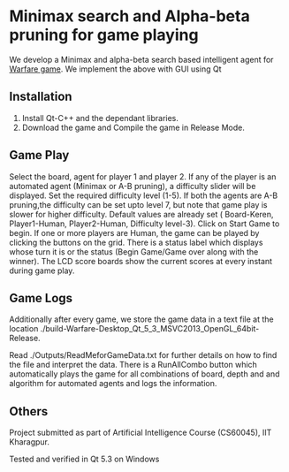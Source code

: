 Minimax search and Alpha-beta pruning for game playing
========================================================

We develop a Minimax and alpha-beta search based intelligent agent for [Warfare game](https://github.com/saisrivatsan/intelligentGameAgents/blob/master/Game%20Description.pdf). We implement the above with GUI using Qt

Installation
-------------
1. Install Qt-C++ and the dependant libraries.
2. Download the game and Compile the game in Release Mode.

Game Play
---------
Select the board, agent for player 1 and player 2. If any of the player is an automated agent (Minimax or A-B pruning), a difficulty slider will be displayed. Set the required difficulty level (1-5). If both the agents are A-B pruning,the difficulty can be set upto level 7, but note that game play is slower for higher difficulty.
Default values are already set ( Board-Keren, Player1-Human, Player2-Human, Difficulty level-3). 
Click on Start Game to begin. If one or more players are Human, the game can be played by clicking the buttons on the grid.
There is a status label which displays whose turn it is or the status (Begin Game/Game over along with the winner).
The LCD score boards show the current scores at every instant during game play. 

Game Logs
---------
Additionally after every game, we store the game data in a text file at the location ./build-Warfare-Desktop_Qt_5_3_MSVC2013_OpenGL_64bit-Release.

Read ./Outputs/ReadMeforGameData.txt for further details on how to find the file and interpret the data.
There is a RunAllCombo button which automatically plays the game for all combinations of board, depth and and algorithm for automated agents and logs the information.


Others
-------
Project submitted as part of Artificial Intelligence Course (CS60045), IIT Kharagpur.

Tested and verified in Qt 5.3 on Windows 
